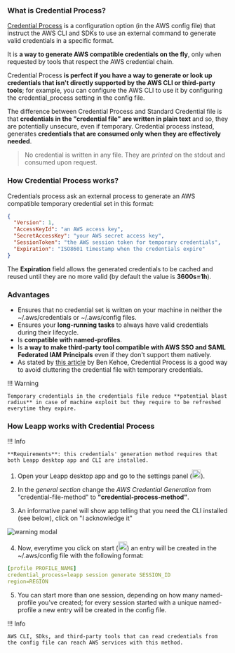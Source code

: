 ### What is Credential Process?

[Credential Process](https://docs.aws.amazon.com/cli/latest/userguide/cli-configure-sourcing-external.html) is a configuration option 
(in the AWS config file) that instruct the AWS CLI and SDKs to use an external command to generate valid credentials in a specific format. 

It is **a way to generate AWS compatible credentials on the fly**, only when requested by tools that respect the AWS credential chain.

Credential Process **is perfect if you have a way to generate or look up credentials that isn't directly supported by the AWS CLI or third-party tools**; 
for example, you can configure the AWS CLI to use it by configuring the credential_process setting in the config file.

The difference between Credential Process and Standard Credential file is that **credentials in the "credential file" are written in plain text** and so, 
they are potentially unsecure, even if temporary. Credential process instead, generates **credentials that are consumed only when they are effectively needed**. 

> No credential is written in any file. They are *printed* on the stdout and consumed upon request.

### How Credential Process works?

Credentials process ask an external process to generate an AWS compatible temporary credential set in this format:
```json
{
  "Version": 1,
  "AccessKeyId": "an AWS access key",
  "SecretAccessKey": "your AWS secret access key",
  "SessionToken": "the AWS session token for temporary credentials", 
  "Expiration": "ISO8601 timestamp when the credentials expire"
}  
```

The **Expiration** field allows the generated credentials to be cached and reused until they are no more valid (by default the value is **3600s=1h**).

### Advantages
- Ensures that no credential set is written on your machine in neither the ~/.aws/credentials or ~/.aws/config files.
- Ensures your **long-running tasks** to always have valid credentials during their lifecycle.
- Is **compatible with named-profiles**.
- Is **a way to make third-party tool compatible with AWS SSO and SAML Federated IAM Principals** even if they don't support them natively.
- As stated by [this article](https://ben11kehoe.medium.com/never-put-aws-temporary-credentials-in-env-vars-or-credentials-files-theres-a-better-way-25ec45b4d73e) by Ben Kehoe, Credential Process is a good way to avoid cluttering the credential file with temporary credentials.

!!! Warning

    Temporary credentials in the credentials file reduce **potential blast radius** in case of machine exploit but they require to be refreshed everytime they expire.

### How Leapp works with Credential Process

!!! Info

    **Requirements**: this credentials' generation method requires that both Leapp desktop app and CLI are installed.

1) Open your Leapp desktop app and go to the settings panel (<img src="../../images/gear.png" width="20"/>).

2) In the *general section* change the *AWS Credential Generation* from "credential-file-method" to **"credential-process-method"**.

3) An informative panel will show app telling that you need the CLI installed (see below), click on "I acknowledge it"

![warning modal](../../images/modalcredentialprocess.png)

4) Now, everytime you click on start (<img src="../../images/startsession.png" width="20" />) an entry will be created in the ~/.aws/config file with the following format:

```yaml
[profile PROFILE_NAME]
credential_process=leapp session generate SESSION_ID
region=REGION
```

5) You can start more than one session, depending on how many named-profile you've created; 
for every session started with a unique named-profile a new entry will be created in the config file.

!!! Info

    AWS CLI, SDks, and third-party tools that can read credentials from the config file can reach AWS services with this method.
